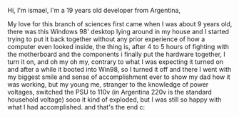 Hi, I'm ismael, I'm a 19 years old developer from Argentina, 

My love for this branch of sciences first came when I was about 9 years old, there was this Windows 98' desktop lying around in my house and I started trying to put it back together without any prior experience of how a computer even looked inside, the thing is, after 4 to 5 hours of fighting with the motherboard and the components i finally put the hardware together, I turn it on, and oh my oh my, contrary to what I was expecting it turned on and after a while it booted into Win98, so I turned it off and there I went with my biggest smile and sense of accomplishment ever to show my dad how it was working, but my young me, stranger to the knowledge of power voltages, switched the PSU to 110v (in Argentina 220v is the standard household voltage) sooo it kind of exploded, but I was still so happy with what I had accomplished. and that's the end c:
